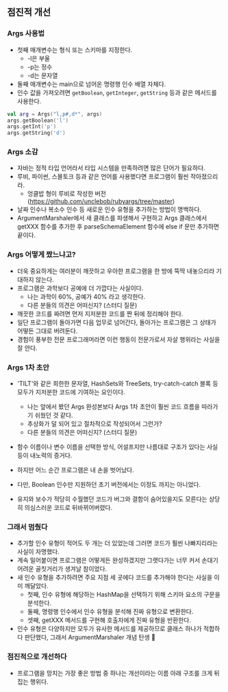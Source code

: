 ## 점진적 개선
### Args 사용법
- 첫째 매개변수는 형식 또는 스키마를 지정한다.
  + -l은 부울
  + -p는 정수
  + -d는 문자열
- 둘째 매개변수는 main으로 넘어온 명령행 인수 배열 자체다.
- 인수 값을 가져오려면 `getBoolean`, `getInteger`, `getString` 등과 같은 메서드를 사용한다.

```kotlin
val arg = Args("l,p#,d*", args)
args.getBoolean('l')
args.getInt('p')
args.getString('d')
```

### Args 소감
- 자바는 정적 타입 언어라서 타입 시스템을 만족하려면 많은 단어가 필요하다.
- 루비, 파이썬, 스몰토크 등과 같은 언어를 사용했다면 프로그램이 훨씬 작아졌으리라.
  + 엉클밥 형이 루비로 작성한 버전 (https://github.com/unclebob/rubyargs/tree/master)
- 날짜 인수나 복소수 인수 등 새로운 인수 유형을 추가하는 방법이 명백하다.
- ArgumentMarshaler에서 새 클래스를 파생해서 구현하고 Args 클래스에서 getXXX 함수를 추가한 후 parseSchemaElement 함수에 else if 문만 추가하면 끝이다.

### Args 어떻게 짰느냐고?
- 더욱 중요하게는 여러분이 깨끗하고 우아한 프로그램을 한 방에 뚝딱 내놓으리라 기대하지 않는다.
- 프로그램은 과학보다 공예에 더 가깝다는 사실이다.
  + 나는 과학이 60%, 공예가 40% 라고 생각한다.
  + 다른 분들의 의견은 어떠신지? (스터디 질문)
- 깨끗한 코드를 짜려면 먼저 지저분한 코드를 짠 뒤에 정리해야 한다.
- 일단 프로그램이 돌아가면 다음 업무로 넘어간다, 돌아가는 프로그램은 그 상태가 어떻든 그대로 버려둔다.
- 경험이 풍부한 전문 프로그래머라면 이런 행동이 전문가로서 자살 행위라는 사실을 잘 안다.

### Args 1차 초안
- 'TILT'와 같은 희한한 문자열, HashSets와 TreeSets, try-catch-catch 블록 등 모두가 지저분한 코드에 기여하는 요인이다.
  + 나는 앞에서 봤던 Args 완성본보다 Args 1차 초안이 훨씬 코드 흐름을 따라가기 쉬웠던 것 같다.
  + 추상화가 덜 되어 있고 절차적으로 작성되어서 그런가?
  + 다른 분들의 의견은 어떠신지? (스터디 질문)

- 함수 이름이나 변수 이름을 선택한 방식, 어설프지만 나름대로 구조가 있다는 사실 등이 내노력의 증거다.
- 하지만 어느 순간 프로그램은 내 손을 벗어났다.
- 다만, Boolean 인수만 지원하던 초기 버전에서는 이정도 까지는 아니었다.
- 유지와 보수가 적당히 수월했던 코드가 버그와 결함이 숨어있을지도 모른다는 상당히 의심스러운 코드로 뒤바뀌어버렸다.

### 그래서 멈췄다
- 추가할 인수 유형이 적어도 두 개는 더 있었는데 그러면 코드가 훨씬 나빠지리라는 사실이 자명했다.
- 계속 밀어붙이면 프로그램은 어떻게든 완성하겠지만 그랫다가는 너무 커서 손대기 어려운 골칫거리가 생겨날 참이었다.
- 새 인수 유형을 추가하려면 주요 지점 세 곳에다 코드를 추가해야 한다는 사실을 이미 깨달았다.
  + 첫째, 인수 유형에 해당하는 HashMap을 선택하기 위해 스키마 요소의 구문을 분석한다.
  + 둘째, 명령행 인수에서 인수 유형을 분석해 진짜 유형으로 변환한다.
  + 셋째, getXXX 메서드를 구현해 호출자에게 진짜 유형을 반환한다.
- 인수 유형은 다양하지만 모두가 유사한 메서드를 제공하므로 클래스 하나가 적합하다 판단했다, 그래서 ArgumentMarshaler 개념 탄생 🎉

### 점진적으로 개선하다
- 프로그램을 망치는 가장 좋은 방법 중 하나는 개선이라는 이름 아래 구조를 크게 뒤집는 행위다.




